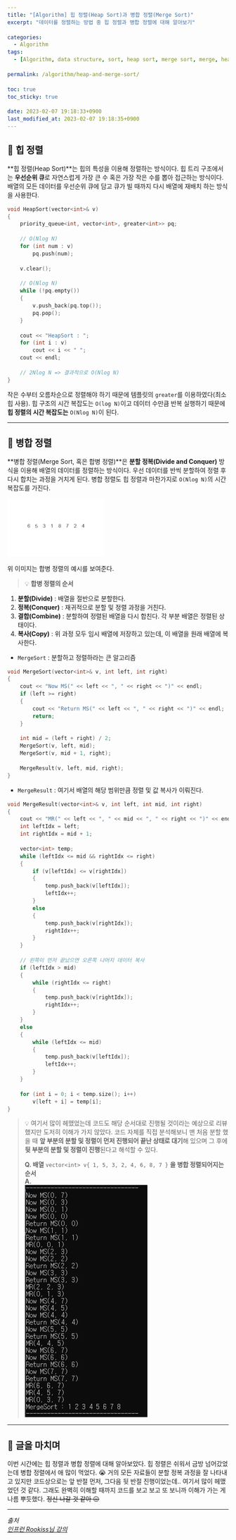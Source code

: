 ```yaml
---
title: "[Algorithm] 힙 정렬(Heap Sort)과 병합 정렬(Merge Sort)"
excerpt: "데이터를 정렬하는 방법 중 힙 정렬과 병합 정렬에 대해 알아보기"

categories:
  - Algorithm
tags:
  - [Algorithm, data structure, sort, heap sort, merge sort, merge, heap]

permalink: /algorithm/heap-and-merge-sort/

toc: true
toc_sticky: true

date: 2023-02-07 19:18:33+0900
last_modified_at: 2023-02-07 19:18:35+0900
---
```

 
## 👻 힙 정렬
**힙 정렬(Heap Sort)**는 힙의 특성을 이용해 정렬하는 방식이다. 힙 트리 구조에서는 **우선순위 큐**로 자연스럽게 가장 큰 수 혹은 가장 작은 수를 뽑아 접근하는 방식이다. 배열의 모든 데이터를 우선순위 큐에 담고 큐가 빌 때까지 다시 배열에 재배치 하는 방식을 사용한다.

```c++
void HeapSort(vector<int>& v)
{
    priority_queue<int, vector<int>, greater<int>> pq;

    // O(Nlog N)
    for (int num : v)
        pq.push(num);

    v.clear();

    // O(Nlog N)
    while (!pq.empty())
    {
        v.push_back(pq.top());
        pq.pop();
    }

    cout << "HeapSort : ";
    for (int i : v)
        cout << i << " ";
    cout << endl;

    // 2Nlog N => 결과적으로 O(Nlog N)
}
```

작은 수부터 오름차순으로 정렬해야 하기 때문에 템플릿의 ``` greater ```를 이용하였다(최소 힙 사용). 힙 구조의 시간 복잡도는 ``` O(log N) ```이고 데이터 수만큼 반복 실행하기 때문에 **힙 정렬의 시간 복잡도는** ``` O(Nlog N) ```이 된다.

***

## 👻 병합 정렬
**병합 정렬(Merge Sort, 혹은 합병 정렬)**은 **분할 정복(Divide and Conquer)** 방식을 이용해 배열의 데이터를 정렬하는 방식이다. 우선 데이터를 반씩 분할하여 정렬 후 다시 합치는 과정을 거치게 된다. 병합 정렬도 힙 정렬과 마찬가지로 ``` O(Nlog N) ```의 시간 복잡도를 가진다.

![Alt Text](/assets/images/posts_img/basics/algorithm/heap-and-merge-sort/merge-sort-anim.gif)   

위 이미지는 합병 정렬의 예시를 보여준다.

> 💡 **합병 정렬의 순서**   
1. **분할(Divide)** : 배열을 절반으로 분할한다.
2. **정복(Conquer)** : 재귀적으로 분할 및 정렬 과정을 거친다.
3. **결합(Combine)** : 분할하여 정렬된 배열을 다시 합친다. 각 부분 배열은 정렬된 상태이다.
4. **복사(Copy)** : 위 과정 모두 임시 배열에 저장하고 있는데, 이 배열을 원래 배열에 복사한다.

- ``` MergeSort ``` : 분할하고 정렬하라는 큰 알고리즘   
```c++
void MergeSort(vector<int>& v, int left, int right)
{
    cout << "Now MS(" << left << ", " << right << ")" << endl;
    if (left >= right)
    {
        cout << "Return MS(" << left << ", " << right << ")" << endl;
        return;
    }

    int mid = (left + right) / 2;
    MergeSort(v, left, mid);
    MergeSort(v, mid + 1, right);

    MergeResult(v, left, mid, right);
}
```

- ``` MergeResult ``` : 여기서 배열의 해당 범위만큼 정렬 및 값 복사가 이뤄진다.   
```c++
void MergeResult(vector<int>& v, int left, int mid, int right)
{
    cout << "MR(" << left << ", " << mid << ", " << right << ")" << endl;
    int leftIdx = left;
    int rightIdx = mid + 1;

    vector<int> temp;
    while (leftIdx <= mid && rightIdx <= right)
    {
        if (v[leftIdx] <= v[rightIdx])
        {
            temp.push_back(v[leftIdx]);
            leftIdx++;
        }
        else
        {
            temp.push_back(v[rightIdx]);
            rightIdx++;
        }
    }

    // 왼쪽이 먼저 끝났으면 오른쪽 나머지 데이터 복사
    if (leftIdx > mid)
    {
        while (rightIdx <= right)
        {
            temp.push_back(v[rightIdx]);
            rightIdx++;
        }
    }
    else
    {
        while (leftIdx <= mid)
        {
            temp.push_back(v[leftIdx]);
            leftIdx++;
        }
    }

    for (int i = 0; i < temp.size(); i++)
        v[left + i] = temp[i];
}
```

> 💡 여기서 많이 헤맸었는데 코드도 해당 순서대로 진행될 것이라는 예상으로 리뷰했지만 도저히 이해가 가지 않았다. 코드 자체를 직접 분석해보니 맨 처음 분할 했을 때 **앞 부분의 분할 및 정렬이 먼저 진행되어 끝난 상태로 대기**해 있으며 그 후에 **뒷 부분의 분할 및 정렬이 진행**된다고 해석할 수 있다.   
>
> **Q. 배열** ``` vector<int> v{ 1, 5, 3, 2, 4, 6, 8, 7 } ``` **을 병합 정렬되어지는 순서**   
> **A.**   
> ![Alt Text](/assets/images/posts_img/basics/algorithm/heap-and-merge-sort/merge-sort-result.PNG)   

***

## 👻 글을 마치며
이번 시간에는 힙 정렬과 병합 정렬에 대해 알아보았다. 힙 정렬은 쉬워서 금방 넘어갔었는데 병합 정렬에서 애 많이 먹었다. 😭 거의 모든 자료들이 분할 정복 과정을 잘 나타내고 있지만 코드상으로는 앞 반절 먼저, 그다음 뒷 반절 진행이었는데.. 여기서 많이 헤맸었던 것 같다. 그래도 완벽히 이해할 때까지 코드를 보고 보고 또 보니까 이해가 가는 게 나름 뿌듯했다. ~~정신 나갈 것 같아 😖~~

***

_출처_   
_[인프런 Rookiss님 강의](https://inf.run/1JwV)_